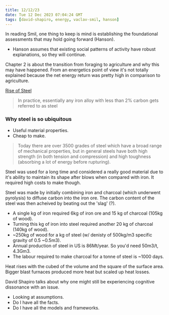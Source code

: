 ```yaml
---
title: 12/12/23
date: Tue 12 Dec 2023 07:04:24 GMT
tags: [david-shapiro, energy, vaclav-smil, hanson]
---
```


In reading Smil, one thing to keep is mind is establishing the foundational assessments that may hold going forward
(Hanson).

* Hanson assumes that existing social patterns of activity have robust explanations, so they will continue.

Chapter 2 is about the transition from foraging to agriculture and why this may have happened. From an energetics point
of view it's not totally explained because the net energy return was pretty high in comparison to agriculture.

[Rise of Steel](https://www.construction-physics.com/p/the-rise-of-steel-part-i)

> In practice, essentially any iron alloy with less than 2% carbon gets referred to as steel

### Why steel is so ubiquitous

* Useful material properties.
* Cheap to make.

> Today there are over 3500 grades of steel which have a broad range of mechanical properties, but in general steels
> have both high strength (in both tension and compression) and high toughness (absorbing a lot of energy before rupturing).

Steel was used for a long time and considered a really good material due to it's ability to maintain its shape after
blows when compared with iron. It required high costs to make though.

Steel was made by initially combining iron and charcoal (which underwent pyrolysis) to diffuse carbon into the iron ore.
The carbon content of the steel was then acheived by beating out the 'slag' (?).

* A single kg of iron required 6kg of iron ore and 15 kg of charcoal (105kg of wood).
* Turning this kg of iron into steel required another 20 kg of charcoal (140kg of wood).
* ~250kg of wood for a kg of steel (w/ denisty of 500kg/m3 specific gravity of 0.5 ~0.5m3).
* Annual production of steel in US is 86Mt/year. So you'd need 50m3/t, 4.3Gm3.
* The labour required to make charcoal for a tonne of steel is ~1000 days.

Heat rises with the cubed of the volume and the square of the surface area. Bigger blast furnaces produced more heat but
scaled up heat losses.


David Shapiro talks about why one might still be experiencing cognitive dissonance with an issue.

* Looking at assumptions.
* Do I have all the facts.
* Do I have all the models and frameworks.
